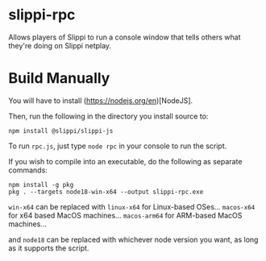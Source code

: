 # slippi-rpc
Allows players of Slippi to run a console window that tells others what they're doing on Slippi netplay.

# Build Manually

You will have to install (https://nodejs.org/en)[NodeJS].

Then, run the following in the directory you install source to:

```
npm install @slippi/slippi-js
```

To run `rpc.js`, just type `node rpc` in your console to run the script.

If you wish to compile into an executable, do the following as separate commands:

```
npm install -g pkg
pkg . --targets node18-win-x64 --output slippi-rpc.exe
```

`win-x64` can be replaced with `linux-x64` for Linux-based OSes...
`macos-x64` for x64 based MacOS machines...
`macos-arm64` for ARM-based MacOS machines...

and `node18` can be replaced with whichever node version you want, as long as it supports the script.


